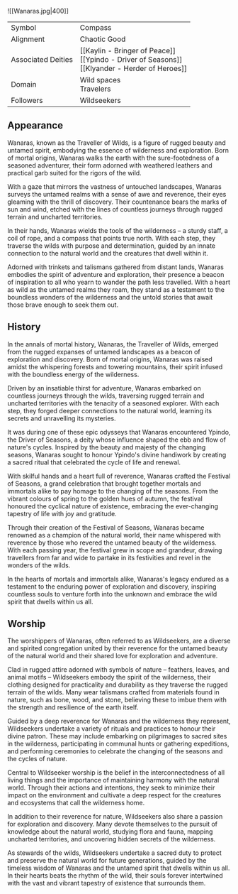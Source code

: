 ![[Wanaras.jpg|400]]

|                    |                                                                                                    |
| ------------------ | -------------------------------------------------------------------------------------------------- |
| Symbol             | Compass                                                                                            |
| Alignment          | Chaotic Good                                                                                       |
| Associated Deities | [[Kaylin - Bringer of Peace]]<br>[[Ypindo - Driver of Seasons]]<br>[[Klyander - Herder of Heroes]] |
| Domain             | Wild spaces<br>Travelers                                                                           |
| Followers          | Wildseekers                                                                                        |

## Appearance

Wanaras, known as the Traveller of Wilds, is a figure of rugged beauty and untamed spirit, embodying the essence of wilderness and exploration. Born of mortal origins, Wanaras walks the earth with the sure-footedness of a seasoned adventurer, their form adorned with weathered leathers and practical garb suited for the rigors of the wild.

With a gaze that mirrors the vastness of untouched landscapes, Wanaras surveys the untamed realms with a sense of awe and reverence, their eyes gleaming with the thrill of discovery. Their countenance bears the marks of sun and wind, etched with the lines of countless journeys through rugged terrain and uncharted territories.

In their hands, Wanaras wields the tools of the wilderness – a sturdy staff, a coil of rope, and a compass that points true north. With each step, they traverse the wilds with purpose and determination, guided by an innate connection to the natural world and the creatures that dwell within it.

Adorned with trinkets and talismans gathered from distant lands, Wanaras embodies the spirit of adventure and exploration, their presence a beacon of inspiration to all who yearn to wander the path less travelled. With a heart as wild as the untamed realms they roam, they stand as a testament to the boundless wonders of the wilderness and the untold stories that await those brave enough to seek them out.

## History

In the annals of mortal history, Wanaras, the Traveller of Wilds, emerged from the rugged expanses of untamed landscapes as a beacon of exploration and discovery. Born of mortal origins, Wanaras was raised amidst the whispering forests and towering mountains, their spirit infused with the boundless energy of the wilderness.

Driven by an insatiable thirst for adventure, Wanaras embarked on countless journeys through the wilds, traversing rugged terrain and uncharted territories with the tenacity of a seasoned explorer. With each step, they forged deeper connections to the natural world, learning its secrets and unravelling its mysteries.

It was during one of these epic odysseys that Wanaras encountered Ypindo, the Driver of Seasons, a deity whose influence shaped the ebb and flow of nature's cycles. Inspired by the beauty and majesty of the changing seasons, Wanaras sought to honour Ypindo's divine handiwork by creating a sacred ritual that celebrated the cycle of life and renewal.

With skilful hands and a heart full of reverence, Wanaras crafted the Festival of Seasons, a grand celebration that brought together mortals and immortals alike to pay homage to the changing of the seasons. From the vibrant colours of spring to the golden hues of autumn, the festival honoured the cyclical nature of existence, embracing the ever-changing tapestry of life with joy and gratitude.

Through their creation of the Festival of Seasons, Wanaras became renowned as a champion of the natural world, their name whispered with reverence by those who revered the untamed beauty of the wilderness. With each passing year, the festival grew in scope and grandeur, drawing travellers from far and wide to partake in its festivities and revel in the wonders of the wilds.

In the hearts of mortals and immortals alike, Wanaras's legacy endured as a testament to the enduring power of exploration and discovery, inspiring countless souls to venture forth into the unknown and embrace the wild spirit that dwells within us all.

## Worship

The worshippers of Wanaras, often referred to as Wildseekers, are a diverse and spirited congregation united by their reverence for the untamed beauty of the natural world and their shared love for exploration and adventure.

Clad in rugged attire adorned with symbols of nature – feathers, leaves, and animal motifs – Wildseekers embody the spirit of the wilderness, their clothing designed for practicality and durability as they traverse the rugged terrain of the wilds. Many wear talismans crafted from materials found in nature, such as bone, wood, and stone, believing these to imbue them with the strength and resilience of the earth itself.

Guided by a deep reverence for Wanaras and the wilderness they represent, Wildseekers undertake a variety of rituals and practices to honour their divine patron. These may include embarking on pilgrimages to sacred sites in the wilderness, participating in communal hunts or gathering expeditions, and performing ceremonies to celebrate the changing of the seasons and the cycles of nature.

Central to Wildseeker worship is the belief in the interconnectedness of all living things and the importance of maintaining harmony with the natural world. Through their actions and intentions, they seek to minimize their impact on the environment and cultivate a deep respect for the creatures and ecosystems that call the wilderness home.

In addition to their reverence for nature, Wildseekers also share a passion for exploration and discovery. Many devote themselves to the pursuit of knowledge about the natural world, studying flora and fauna, mapping uncharted territories, and uncovering hidden secrets of the wilderness.

As stewards of the wilds, Wildseekers undertake a sacred duty to protect and preserve the natural world for future generations, guided by the timeless wisdom of Wanaras and the untamed spirit that dwells within us all. In their hearts beats the rhythm of the wild, their souls forever intertwined with the vast and vibrant tapestry of existence that surrounds them.